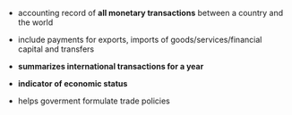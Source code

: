 - accounting record of **all monetary transactions** between a country and the world
- include payments for exports, imports of goods/services/financial capital and transfers
- **summarizes international transactions for a year** 

- **indicator of economic status**
- helps goverment formulate trade policies